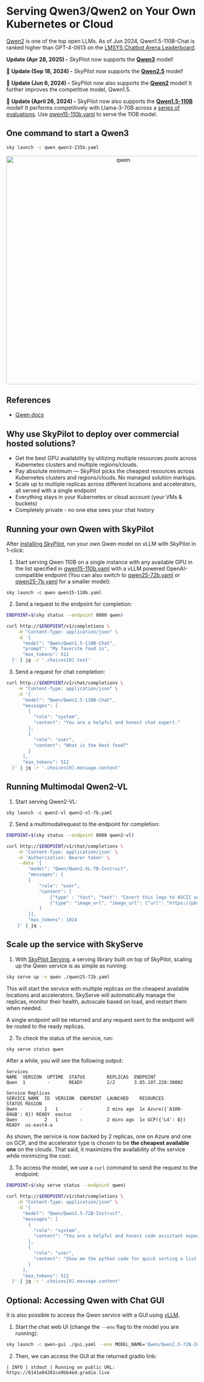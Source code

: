 # Serving Qwen3/Qwen2 on Your Own Kubernetes or Cloud

[Qwen2](https://github.com/QwenLM/Qwen2) is one of the top open LLMs.
As of Jun 2024, Qwen1.5-110B-Chat is ranked higher than GPT-4-0613 on the [LMSYS Chatbot Arena Leaderboard](https://chat.lmsys.org/?leaderboard).

**Update (Apr 28, 2025) -** SkyPilot now supports the [**Qwen3**](https://qwenlm.github.io/blog/qwen3/) model! 

📰 **Update (Sep 18, 2024) -** SkyPilot now supports the [**Qwen2.5**](https://qwenlm.github.io/blog/qwen2.5/) model! 

📰 **Update (Jun 6, 2024) -** SkyPilot now also supports the [**Qwen2**](https://qwenlm.github.io/blog/qwen2/) model! It further improves the competitive model, Qwen1.5.

📰 **Update (April 26, 2024) -** SkyPilot now also supports the [**Qwen1.5-110B**](https://qwenlm.github.io/blog/qwen1.5-110b/) model! It performs competitively with Llama-3-70B across a [series of evaluations](https://qwenlm.github.io/blog/qwen1.5-110b/#model-quality). Use [qwen15-110b.yaml](https://github.com/skypilot-org/skypilot/blob/master/llm/qwen/qwen15-110b.yaml) to serve the 110B model.

## One command to start a Qwen3

```bash
sky launch -c qwen qwen3-235b.yaml
```

<p align="center">
    <img src="https://i.imgur.com/d7tEhAl.gif" alt="qwen" width="600"/>
</p>

## References
* [Qwen docs](https://qwen.readthedocs.io/en/latest/)

## Why use SkyPilot to deploy over commercial hosted solutions?

* Get the best GPU availability by utilizing multiple resources pools across Kubernetes clusters and multiple regions/clouds.
* Pay absolute minimum — SkyPilot picks the cheapest resources across Kubernetes clusters and regions/clouds. No managed solution markups.
* Scale up to multiple replicas across different locations and accelerators, all served with a single endpoint 
* Everything stays in your Kubernetes or cloud account (your VMs & buckets)
* Completely private - no one else sees your chat history


## Running your own Qwen with SkyPilot

After [installing SkyPilot](https://docs.skypilot.co/en/latest/getting-started/installation.html), run your own Qwen model on vLLM with SkyPilot in 1-click:

1. Start serving Qwen 110B on a single instance with any available GPU in the list specified in [qwen15-110b.yaml](https://github.com/skypilot-org/skypilot/blob/master/llm/qwen/qwen15-110b.yaml) with a vLLM powered OpenAI-compatible endpoint (You can also switch to [qwen25-72b.yaml](https://github.com/skypilot-org/skypilot/blob/master/llm/qwen/qwen25-72b.yaml) or [qwen25-7b.yaml](https://github.com/skypilot-org/skypilot/blob/master/llm/qwen/qwen25-7b.yaml) for a smaller model):

```console
sky launch -c qwen qwen15-110b.yaml
```
2. Send a request to the endpoint for completion:
```bash
ENDPOINT=$(sky status --endpoint 8000 qwen)

curl http://$ENDPOINT/v1/completions \
    -H "Content-Type: application/json" \
    -d '{
      "model": "Qwen/Qwen1.5-110B-Chat",
      "prompt": "My favorite food is",
      "max_tokens": 512
  }' | jq -r '.choices[0].text'
```

3. Send a request for chat completion:
```bash
curl http://$ENDPOINT/v1/chat/completions \
    -H "Content-Type: application/json" \
    -d '{
      "model": "Qwen/Qwen1.5-110B-Chat",
      "messages": [
        {
          "role": "system",
          "content": "You are a helpful and honest chat expert."
        },
        {
          "role": "user",
          "content": "What is the best food?"
        }
      ],
      "max_tokens": 512
  }' | jq -r '.choices[0].message.content'
```

## Running Multimodal Qwen2-VL


1. Start serving Qwen2-VL:

```console
sky launch -c qwen2-vl qwen2-vl-7b.yaml
```
2. Send a multimodalrequest to the endpoint for completion:
```bash
ENDPOINT=$(sky status --endpoint 8000 qwen2-vl)

curl http://$ENDPOINT/v1/chat/completions \
    -H 'Content-Type: application/json' \
    -H 'Authorization: Bearer token' \
    --data '{
        "model": "Qwen/Qwen2-VL-7B-Instruct",
        "messages": [
        {
            "role": "user",
            "content": [
                {"type" : "text", "text": "Covert this logo to ASCII art"},
                {"type": "image_url", "image_url": {"url": "https://pbs.twimg.com/profile_images/1584596138635632640/HWexMoH5_400x400.jpg"}}
            ]
        }],
        "max_tokens": 1024
    }' | jq .
```

## Scale up the service with SkyServe

1. With [SkyPilot Serving](https://docs.skypilot.co/en/latest/serving/sky-serve.html), a serving library built on top of SkyPilot, scaling up the Qwen service is as simple as running:
```bash
sky serve up -n qwen ./qwen25-72b.yaml
```
This will start the service with multiple replicas on the cheapest available locations and accelerators. SkyServe will automatically manage the replicas, monitor their health, autoscale based on load, and restart them when needed.

A single endpoint will be returned and any request sent to the endpoint will be routed to the ready replicas.

2. To check the status of the service, run:
```bash
sky serve status qwen
```
After a while, you will see the following output:
```console
Services
NAME  VERSION  UPTIME  STATUS        REPLICAS  ENDPOINT            
Qwen  1        -       READY         2/2       3.85.107.228:30002  

Service Replicas
SERVICE_NAME  ID  VERSION  ENDPOINT  LAUNCHED    RESOURCES                  STATUS REGION  
Qwen          1   1        -         2 mins ago  1x Azure({'A100-80GB': 8}) READY  eastus  
Qwen          2   1        -         2 mins ago  1x GCP({'L4': 8})          READY  us-east4-a 
```
As shown, the service is now backed by 2 replicas, one on Azure and one on GCP, and the accelerator
type is chosen to be **the cheapest available one** on the clouds. That said, it maximizes the
availability of the service while minimizing the cost.

3. To access the model, we use a `curl` command to send the request to the endpoint:
```bash
ENDPOINT=$(sky serve status --endpoint qwen)

curl http://$ENDPOINT/v1/chat/completions \
    -H "Content-Type: application/json" \
    -d '{
      "model": "Qwen/Qwen2.5-72B-Instruct",
      "messages": [
        {
          "role": "system",
          "content": "You are a helpful and honest code assistant expert in Python."
        },
        {
          "role": "user",
          "content": "Show me the python code for quick sorting a list of integers."
        }
      ],
      "max_tokens": 512
  }' | jq -r '.choices[0].message.content'
```


## **Optional:** Accessing Qwen with Chat GUI

It is also possible to access the Qwen service with a GUI using [vLLM](https://github.com/vllm-project/vllm).

1. Start the chat web UI (change the `--env` flag to the model you are running):
```bash
sky launch -c qwen-gui ./gui.yaml --env MODEL_NAME='Qwen/Qwen2.5-72B-Instruct' --env ENDPOINT=$(sky serve status --endpoint qwen)
```

2. Then, we can access the GUI at the returned gradio link:
```
| INFO | stdout | Running on public URL: https://6141e84201ce0bb4ed.gradio.live
```

